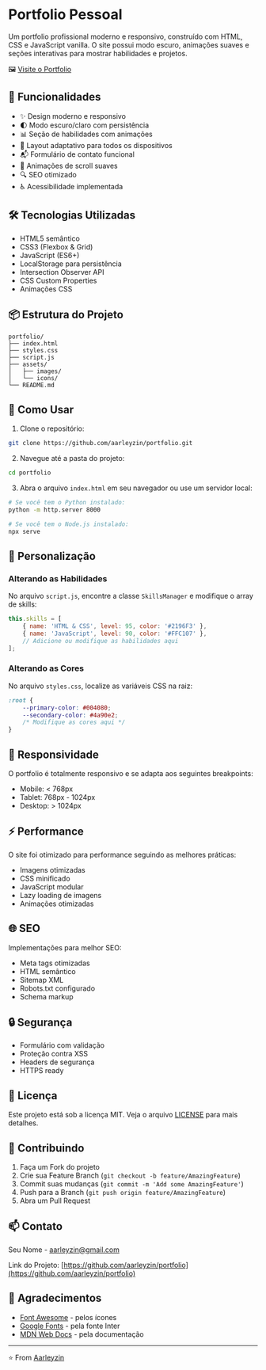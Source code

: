 # Portfolio Pessoal

Um portfolio profissional moderno e responsivo, construído com HTML, CSS e JavaScript vanilla. O site possui modo escuro, animações suaves e seções interativas para mostrar habilidades e projetos.

 
🖼️ [Visite o Portfolio](https://portfolioaarleyzin.netlify.app)


## 🚀 Funcionalidades

- ✨ Design moderno e responsivo
- 🌓 Modo escuro/claro com persistência
- 📊 Seção de habilidades com animações
- 📱 Layout adaptativo para todos os dispositivos
- 📬 Formulário de contato funcional
- 🎯 Animações de scroll suaves
- 🔍 SEO otimizado
- ♿ Acessibilidade implementada

## 🛠️ Tecnologias Utilizadas

- HTML5 semântico
- CSS3 (Flexbox & Grid)
- JavaScript (ES6+)
- LocalStorage para persistência
- Intersection Observer API
- CSS Custom Properties
- Animações CSS

## 📦 Estrutura do Projeto

```
portfolio/
├── index.html
├── styles.css
├── script.js
├── assets/
│   ├── images/
│   └── icons/
└── README.md
```

## 🚀 Como Usar

1. Clone o repositório:
```bash
git clone https://github.com/aarleyzin/portfolio.git
```

2. Navegue até a pasta do projeto:
```bash
cd portfolio
```

3. Abra o arquivo `index.html` em seu navegador ou use um servidor local:
```bash
# Se você tem o Python instalado:
python -m http.server 8000

# Se você tem o Node.js instalado:
npx serve
```

## 🔧 Personalização

### Alterando as Habilidades

No arquivo `script.js`, encontre a classe `SkillsManager` e modifique o array de skills:

```javascript
this.skills = [
    { name: 'HTML & CSS', level: 95, color: '#2196F3' },
    { name: 'JavaScript', level: 90, color: '#FFC107' },
    // Adicione ou modifique as habilidades aqui
];
```

### Alterando as Cores

No arquivo `styles.css`, localize as variáveis CSS na raiz:

```css
:root {
    --primary-color: #004080;
    --secondary-color: #4a90e2;
    /* Modifique as cores aqui */
}
```

## 📱 Responsividade

O portfolio é totalmente responsivo e se adapta aos seguintes breakpoints:

- Mobile: < 768px
- Tablet: 768px - 1024px
- Desktop: > 1024px

## ⚡ Performance

O site foi otimizado para performance seguindo as melhores práticas:

- Imagens otimizadas
- CSS minificado
- JavaScript modular
- Lazy loading de imagens
- Animações otimizadas

## 🌐 SEO

Implementações para melhor SEO:

- Meta tags otimizadas
- HTML semântico
- Sitemap XML
- Robots.txt configurado
- Schema markup

## 🔒 Segurança

- Formulário com validação
- Proteção contra XSS
- Headers de segurança
- HTTPS ready

## 📄 Licença

Este projeto está sob a licença MIT. Veja o arquivo [LICENSE](LICENSE) para mais detalhes.

## 🤝 Contribuindo

1. Faça um Fork do projeto
2. Crie sua Feature Branch (`git checkout -b feature/AmazingFeature`)
3. Commit suas mudanças (`git commit -m 'Add some AmazingFeature'`)
4. Push para a Branch (`git push origin feature/AmazingFeature`)
5. Abra um Pull Request

## 📫 Contato

Seu Nome - [aarleyzin@gmail.com](mailto:aarleyzin@gmail.com)

Link do Projeto: [https://github.com/aarleyzin/portfolio](https://github.com/aarleyzin/portfolio)

## 🙏 Agradecimentos

- [Font Awesome](https://fontawesome.com) - pelos ícones
- [Google Fonts](https://fonts.google.com) - pela fonte Inter
- [MDN Web Docs](https://developer.mozilla.org) - pela documentação

---
⭐️ From [Aarleyzin](https://github.com/aarleyzin)
